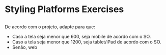 # Styling Platforms Exercises

## 
De acordo com o projeto, adapte para que:
* Caso a tela seja menor que 600, seja mobile de acordo com o SO.
* Caso a tela seja menor que 1200, seja tablet/iPad de acordo com o SO.
* Senão, web